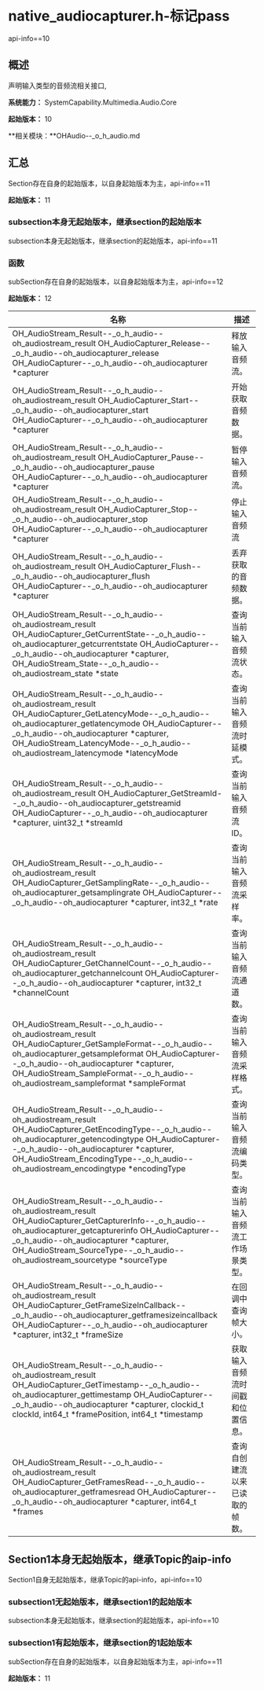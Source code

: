# native_audiocapturer.h-标记pass

api-info==10

## 概述

声明输入类型的音频流相关接口,

**系统能力：** SystemCapability.Multimedia.Audio.Core

**起始版本：** 10

**相关模块：**OHAudio--_o_h_audio.md


## 汇总

Section存在自身的起始版本，以自身起始版本为主，api-info==11

**起始版本：** 11

### subsection本身无起始版本，继承section的起始版本

subsection本身无起始版本，继承section的起始版本，api-info==11

### 函数

subSection存在自身的起始版本，以自身起始版本为主，api-info==12

**起始版本：** 12

| 名称                                                                                                                                                                                                                                                                                           | 描述 | 
|----------------------------------------------------------------------------------------------------------------------------------------------------------------------------------------------------------------------------------------------------------------------------------------------| -------- |
| OH_AudioStream_Result--_o_h_audio--oh_audiostream_result OH_AudioCapturer_Release--_o_h_audio--oh_audiocapturer_release  OH_AudioCapturer--_o_h_audio--oh_audiocapturer \*capturer                                                                                               | 释放输入音频流。  | 
| OH_AudioStream_Result--_o_h_audio--oh_audiostream_result OH_AudioCapturer_Start--_o_h_audio--oh_audiocapturer_start  OH_AudioCapturer--_o_h_audio--oh_audiocapturer \*capturer                                                                                                   | 开始获取音频数据。  | 
| OH_AudioStream_Result--_o_h_audio--oh_audiostream_result OH_AudioCapturer_Pause--_o_h_audio--oh_audiocapturer_pause  OH_AudioCapturer--_o_h_audio--oh_audiocapturer \*capturer                                                                                                   | 暂停输入音频流。  | 
| OH_AudioStream_Result--_o_h_audio--oh_audiostream_result OH_AudioCapturer_Stop--_o_h_audio--oh_audiocapturer_stop  OH_AudioCapturer--_o_h_audio--oh_audiocapturer \*capturer                                                                                                     | 停止输入音频流  | 
| OH_AudioStream_Result--_o_h_audio--oh_audiostream_result OH_AudioCapturer_Flush--_o_h_audio--oh_audiocapturer_flush  OH_AudioCapturer--_o_h_audio--oh_audiocapturer \*capturer                                                                                                   | 丢弃获取的音频数据。  | 
| OH_AudioStream_Result--_o_h_audio--oh_audiostream_result OH_AudioCapturer_GetCurrentState--_o_h_audio--oh_audiocapturer_getcurrentstate  OH_AudioCapturer--_o_h_audio--oh_audiocapturer \*capturer, OH_AudioStream_State--_o_h_audio--oh_audiostream_state \*state           | 查询当前输入音频流状态。  | 
| OH_AudioStream_Result--_o_h_audio--oh_audiostream_result OH_AudioCapturer_GetLatencyMode--_o_h_audio--oh_audiocapturer_getlatencymode  OH_AudioCapturer--_o_h_audio--oh_audiocapturer \*capturer, OH_AudioStream_LatencyMode--_o_h_audio--oh_audiostream_latencymode \*latencyMode | 查询当前输入音频流时延模式。  | 
| OH_AudioStream_Result--_o_h_audio--oh_audiostream_result OH_AudioCapturer_GetStreamId--_o_h_audio--oh_audiocapturer_getstreamid  OH_AudioCapturer--_o_h_audio--oh_audiocapturer \*capturer, uint32_t \*streamId                                                                  | 查询当前输入音频流ID。  | 
| OH_AudioStream_Result--_o_h_audio--oh_audiostream_result OH_AudioCapturer_GetSamplingRate--_o_h_audio--oh_audiocapturer_getsamplingrate  OH_AudioCapturer--_o_h_audio--oh_audiocapturer \*capturer, int32_t \*rate                                                               | 查询当前输入音频流采样率。  | 
| OH_AudioStream_Result--_o_h_audio--oh_audiostream_result OH_AudioCapturer_GetChannelCount--_o_h_audio--oh_audiocapturer_getchannelcount  OH_AudioCapturer--_o_h_audio--oh_audiocapturer \*capturer, int32_t \*channelCount                                                       | 查询当前输入音频流通道数。  | 
| OH_AudioStream_Result--_o_h_audio--oh_audiostream_result OH_AudioCapturer_GetSampleFormat--_o_h_audio--oh_audiocapturer_getsampleformat  OH_AudioCapturer--_o_h_audio--oh_audiocapturer \*capturer, OH_AudioStream_SampleFormat--_o_h_audio--oh_audiostream_sampleformat \*sampleFormat | 查询当前输入音频流采样格式。  | 
| OH_AudioStream_Result--_o_h_audio--oh_audiostream_result OH_AudioCapturer_GetEncodingType--_o_h_audio--oh_audiocapturer_getencodingtype  OH_AudioCapturer--_o_h_audio--oh_audiocapturer \*capturer, OH_AudioStream_EncodingType--_o_h_audio--oh_audiostream_encodingtype \*encodingType | 查询当前输入音频流编码类型。  | 
| OH_AudioStream_Result--_o_h_audio--oh_audiostream_result OH_AudioCapturer_GetCapturerInfo--_o_h_audio--oh_audiocapturer_getcapturerinfo  OH_AudioCapturer--_o_h_audio--oh_audiocapturer \*capturer, OH_AudioStream_SourceType--_o_h_audio--oh_audiostream_sourcetype \*sourceType | 查询当前输入音频流工作场景类型。  | 
| OH_AudioStream_Result--_o_h_audio--oh_audiostream_result OH_AudioCapturer_GetFrameSizeInCallback--_o_h_audio--oh_audiocapturer_getframesizeincallback  OH_AudioCapturer--_o_h_audio--oh_audiocapturer \*capturer, int32_t \*frameSize                                            | 在回调中查询帧大小。  | 
| OH_AudioStream_Result--_o_h_audio--oh_audiostream_result OH_AudioCapturer_GetTimestamp--_o_h_audio--oh_audiocapturer_gettimestamp  OH_AudioCapturer--_o_h_audio--oh_audiocapturer \*capturer, clockid_t clockId, int64_t \*framePosition, int64_t \*timestamp                    | 获取输入音频流时间戳和位置信息。  | 
| OH_AudioStream_Result--_o_h_audio--oh_audiostream_result OH_AudioCapturer_GetFramesRead--_o_h_audio--oh_audiocapturer_getframesread  OH_AudioCapturer--_o_h_audio--oh_audiocapturer \*capturer, int64_t \*frames                                                                 | 查询自创建流以来已读取的帧数。  | 

## Section1本身无起始版本，继承Topic的aip-info

Section1自身无起始版本，继承Topic的api-info，api-info==10

### subsection1无起始版本，继承section1的起始版本

subsection本身无起始版本，继承section的起始版本，api-info==10

### subsection1有起始版本，继承section的1起始版本

subSection存在自身的起始版本，以自身起始版本为主，api-info==11

**起始版本：** 11